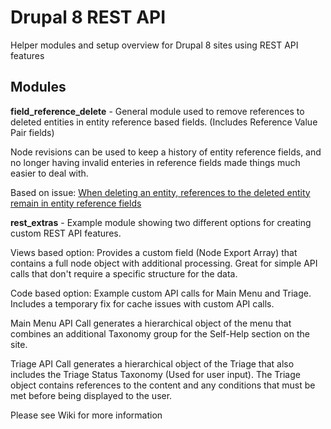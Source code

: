 # Drupal 8 REST API

Helper modules and setup overview for Drupal 8 sites using REST API features

## Modules

**field_reference_delete** - General module used to remove references to deleted entities in entity reference based fields. (Includes Reference Value Pair fields)

Node revisions can be used to keep a history of entity reference fields, and no longer having invalid enteries in reference fields made things much easier to deal with. 

Based on issue: [When deleting an entity, references to the deleted entity remain in entity reference fields](https://www.drupal.org/project/drupal/issues/2723323)

**rest_extras** - Example module showing two different options for creating custom REST API features.

Views based option: Provides a custom field (Node Export Array) that contains a full node object with additional processing. Great for simple API calls that don't require a specific structure for the data.

Code based option: Example custom API calls for Main Menu and Triage. Includes a temporary fix for cache issues with custom API calls.

Main Menu API Call generates a hierarchical object of the menu that combines an additional Taxonomy group for the Self-Help section on the site.

Triage API Call generates a hierarchical object of the Triage that also includes the Triage Status Taxonomy (Used for user input). The Triage object contains references to the content and any conditions that must be met before being displayed to the user.

Please see Wiki for more information